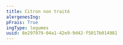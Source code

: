 ```yaml
---
title: Citron non traité
alergenesIng:
pFrais: True
ingType: legumes
uuid: 8e297979-04a1-42e9-9d42-f5017b014981
---
```


